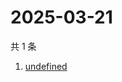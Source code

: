 # 2025-03-21

共 1 条

<!-- BEGIN -->
<!-- 最后更新时间 Fri Mar 21 2025 02:41:07 GMT+0800 (China Standard Time) -->

1. [undefined](https://www.zhihu.com/search?q=undefined)

<!-- END -->

